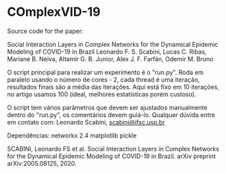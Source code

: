 # COmplexVID-19

Source code for the paper:

Social Interaction Layers in Complex Networks for the Dynamical Epidemic Modeling of COVID-19 in Brazil
Leonardo F. S. Scabini, Lucas C. Ribas, Mariane B. Neiva, Altamir G. B. Junior, Alex J. F. Farfán, Odemir M. Bruno


O script principal para realizar um experimento é o "run.py".
Roda em paralelo usando o número de cores - 2, cada thread é uma iteração, resultados finais são a média das iterações.
Aqui está fixo em 10 iterações, no artigo usamos 100 (ideal, melhores estatísticas porém custoso).

O script tem vários parâmetros que devem ser ajustados manualmente dentro do "run.py", os comentários devem guiá-lo.
Qualquer dúvida entre em contato com: Leonardo Scabini, scabini@ifsc.usp.br

Dependências:
networkx 2.4
matplotlib
pickle




SCABINI, Leonardo FS et al. Social Interaction Layers in Complex Networks for the Dynamical Epidemic Modeling of COVID-19 in Brazil. arXiv preprint arXiv:2005.08125, 2020.
